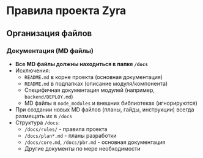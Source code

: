 # Правила проекта Zyra

## Организация файлов

### Документация (MD файлы)
- **Все MD файлы должны находиться в папке `/docs`**
- Исключения:
  - `README.md` в корне проекта (основная документация)
  - `README.md` в подпапках (описание модуля/компонента)
  - Специфичная документация модулей (например, `backend/DEPLOY.md`)
  - MD файлы в `node_modules` и внешних библиотеках (игнорируются)
- При создании новых MD файлов (планы, гайды, инструкции) всегда размещать их в `/docs`
- Структура `/docs`:
  - `/docs/rules/` - правила проекта
  - `/docs/plan*.md` - планы разработки
  - `/docs/core.md`, `/docs/pbr.md` - основная документация
  - Другие документы по мере необходимости

